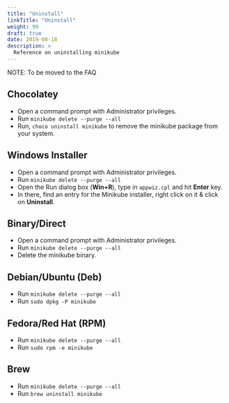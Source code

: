 ```yaml
---
title: "Uninstall"
linkTitle: "Uninstall"
weight: 99
draft: true 
date: 2019-08-18
description: >
  Reference on uninstalling minikube
---
```


NOTE: To be moved to the FAQ

## Chocolatey

- Open a command prompt with Administrator privileges.
- Run `minikube delete --purge --all`
- Run, `choco uninstall minikube` to remove the minikube package from your system.

## Windows Installer

- Open a command prompt with Administrator privileges.
- Run `minikube delete --purge --all`
- Open the Run dialog box (**Win+R**), type in `appwiz.cpl` and hit **Enter** key.
- In there, find an entry for the Minikube installer, right click on it & click on **Uninstall**.

## Binary/Direct

- Open a command prompt with Administrator privileges.
- Run `minikube delete --purge --all`
- Delete the minikube binary.

## Debian/Ubuntu (Deb)

- Run `minikube delete --purge --all`
- Run `sudo dpkg -P minikube`

## Fedora/Red Hat (RPM)

- Run `minikube delete --purge --all`
- Run  `sudo rpm -e minikube`

## Brew

- Run `minikube delete --purge --all`
- Run `brew uninstall minikube`
